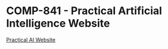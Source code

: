 # COMP-841 - Practical Artificial Intelligence Website

[Practical AI Website](https://practical-artificial-intelligence-841.github.io/website/)